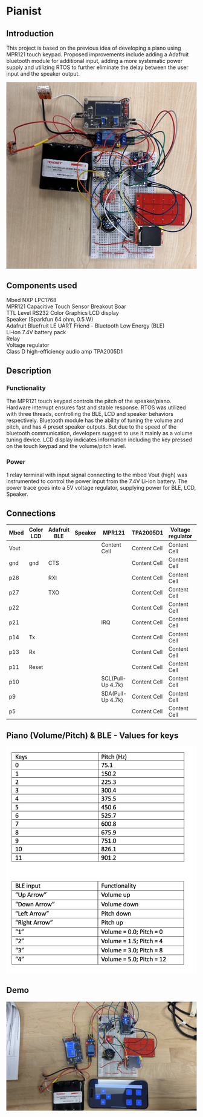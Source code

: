 # Pianist

## Introduction

This project is based on the previous idea of developing a piano using MPR121 touch keypad. Proposed improvements include adding a Adafruit bluetooth module for additional input, adding a more systematic power supply and utilizing RTOS to further eliminate the delay between the user input and the speaker output. <br />

![alt text](https://github.com/Leo34V/4180_Final_Project/blob/main/IMG_0257.JPG?raw=true)
## Components used

Mbed NXP LPC1768 <br />
MPR121 Capacitive Touch Sensor Breakout Boar <br />
TTL Level RS232 Color Graphics LCD display <br />
Speaker (Sparkfun 64 ohm, 0.5 W) <br />
Adafruit Bluefruit LE UART Friend - Bluetooth Low Energy (BLE) <br />
Li-ion 7.4V battery pack <br />
Relay <br />
Voltage regulator <br />
Class D high-efficiency audio amp TPA2005D1 <br />

## Description
### Functionality
The MPR121 touch keypad controls the pitch of the speaker/piano. Hardware interrupt ensures fast and stable response. RTOS was utilized with three threads, controlling the BLE, LCD and speaker behaviors respectively. Bluetooth module has the ability of tuning the volume and pitch, and has 4 preset speaker outputs. But due to the speed of the bluetooth communication, developers suggest to use it mainly as a volume tuning device. LCD display indicates information including the key pressed on the touch keypad and the volume/pitch level. 
### Power
1 relay terminal with input signal connecting to the mbed Vout (high) was instrumented to control the power input from the 7.4V Li-ion battery. The power trace goes into a 5V voltage regulator, supplying power for BLE, LCD, Speaker.

## Connections

| Mbed  | Color LCD | Adafruit BLE | Speaker | MPR121 | TPA2005D1 | Voltage regulator | Relay |
| --- | --- | ---| --- | --- | ---| --- | --- |
| Vout |   |   |   |  Content Cell  | Content Cell  | Content Cell  |
| gnd | gnd  | CTS  |   |  | Content Cell  | Content Cell  | Content Cell  |
| p28 |   | RXI  |   |   | Content Cell  | Content Cell  | Content Cell  |
| p27 |   | TXO  |   |   | Content Cell  | Content Cell  | Content Cell  |
| p22 |   |   |  |   | Content Cell  | Content Cell  | Content Cell  |
| p21 |   |   |  | IRQ | Content Cell  | Content Cell  | Content Cell  |
| p14 | Tx  |   |   |   | Content Cell  | Content Cell  | Content Cell  |
| p13 | Rx  |   |   |  | Content Cell  | Content Cell  | Content Cell  |
| p11 | Reset  |   |   |   | Content Cell  | Content Cell  | Content Cell  |
| p10 |   |   |  | SCL(Pull-Up 4.7k)  | Content Cell  | Content Cell  | Content Cell  |
| p9 |   |   |   | SDA(Pull-Up 4.7k)  | Content Cell  | Content Cell  | Content Cell  |
| p5 |   |   |   |   | Content Cell  | Content Cell  | Content Cell  |


## Piano (Volume/Pitch) & BLE - Values for keys

![alt text](https://github.com/Leo34V/4180_Final_Project/blob/main/WechatIMG1350.jpg)

## Demo

[![Watch the video](https://github.com/Leo34V/4180_Final_Project/blob/main/IMG_0258.jpg)](https://youtu.be/k_Nj4KE3edo)
